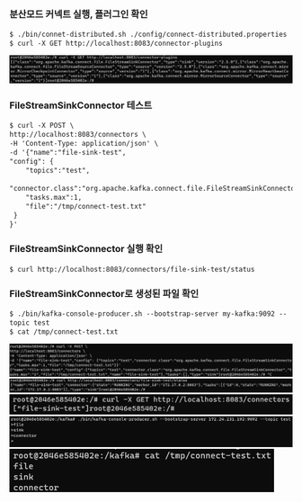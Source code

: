 ### 분산모드 커넥트 실행, 플러그인 확인

```
$ ./bin/connet-distributed.sh ./config/connect-distributed.properties
$ curl -X GET http://localhost:8083/connector-plugins
```

<img src="./img/25.png">

### FileStreamSinkConnector 테스트
```
$ curl -X POST \
http://localhost:8083/connectors \
-H 'Content-Type: application/json' \
-d '{"name":"file-sink-test",
"config": {
    "topics":"test",
    "connector.class":"org.apache.kafka.connect.file.FileStreamSinkConnector",
    "tasks.max":1,
    "file":"/tmp/connect-test.txt"
 }
}'
```

### FileStreamSinkConnector 실행 확인
```
$ curl http://localhost:8083/connectors/file-sink-test/status
```

### FileStreamSinkConnector로 생성된 파일 확인
```
$ ./bin/kafka-console-producer.sh --bootstrap-server my-kafka:9092 --topic test
$ cat /tmp/connect-test.txt
```

<img src="./img/26.png">
<img src="./img/27.png">
<img src="./img/28.png">
<img src="./img/29.png">
<img src="./img/30.png">